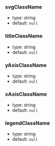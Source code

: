 ### svgClassName

- type: string
- default: `null`

### titleClassName

- type: string
- default: `null`

### yAxisClassName

- type: string
- default: `null`

### xAxisClassName

- type: string
- default: `null`

### legendClassName

- type: string
- default: `null`
